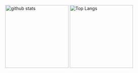 <p align="left"> 
  <img alt="github stats" height="200px" src="https://github-readme-stats.vercel.app/api?username=kenboo0426&include_all_commits=true&count_private=true&theme=radical&show_icons=ture" />
  <img alt="Top Langs" height="200px" src="https://github-readme-stats.vercel.app/api/top-langs/?username=kenboo0426&include_all_commits=true&count_private=true&layout=compact&show_icons=true&theme=radical" />
</p>
